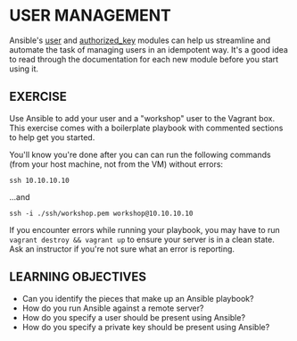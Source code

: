 # USER MANAGEMENT

Ansible's [user] and [authorized_key] modules can help us streamline and
automate the task of managing users in an idempotent way. It's a good idea to
read through the documentation for each new module before you start using it.

## EXERCISE

Use Ansible to add your user and a "workshop" user to the Vagrant box. This
exercise comes with a boilerplate playbook with commented sections to help
get you started.

You'll know you're done after you can can run the following commands (from
your host machine, not from the VM) without errors:

```
ssh 10.10.10.10
```

...and

```
ssh -i ./ssh/workshop.pem workshop@10.10.10.10
```

If you encounter errors while running your playbook, you may have to run
`vagrant destroy && vagrant up` to ensure your server is in a clean state.
Ask an instructor if you're not sure what an error is reporting.

## LEARNING OBJECTIVES
 - Can you identify the pieces that make up an Ansible playbook?
 - How do you run Ansible against a remote server?
 - How do you specify a user should be present using Ansible?
 - How do you specify a private key should be present using Ansible?

[user]: http://docs.ansible.com/ansible/user_module.html
[authorized_key]: http://docs.ansible.com/ansible/authorized_key_module.html
